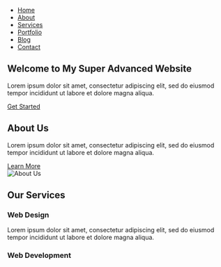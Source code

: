 <!DOCTYPE html>
<html lang="en">
<head>
    <meta charset="UTF-8">
    <meta name="viewport" content="width=device-width, initial-scale=1.0">
    <meta http-equiv="X-UA-Compatible" content="ie=edge">
    <title>My Super Advanced Website</title>
    <!-- Custom CSS Styles -->
    <link rel="stylesheet" href="style.css">
    <!-- Font Awesome Icons -->
    <link rel="stylesheet" href="https://cdnjs.cloudflare.com/ajax/libs/font-awesome/5.15.3/css/all.min.css" integrity="sha512-Ko/xfTo+AQcgDEA28frVSxKp8quxdPtdNkNUa9Z+H/sCUqx8CTgYmrzjKdnDyB+OvjOO66o5c5gC9KjvZbth/Q==" crossorigin="anonymous" referrerpolicy="no-referrer" />
    <!-- Google Fonts -->
    <link rel="preconnect" href="https://fonts.gstatic.com">
    <link href="https://fonts.googleapis.com/css2?family=Open+Sans:wght@300;400;600&display=swap" rel="stylesheet">
</head>
<body>
    <!-- Navigation Menu -->
    <nav>
        <ul>
            <li><a href="#">Home</a></li>
            <li><a href="#">About</a></li>
            <li><a href="#">Services</a></li>
            <li><a href="#">Portfolio</a></li>
            <li><a href="#">Blog</a></li>
            <li><a href="#">Contact</a></li>
        </ul>
    </nav>
    <!-- Hero Section -->
    <section class="hero">
        <div class="hero-overlay"></div>
        <div class="hero-content">
            <h1>Welcome to My Super Advanced Website</h1>
            <p>Lorem ipsum dolor sit amet, consectetur adipiscing elit, sed do eiusmod tempor incididunt ut labore et dolore magna aliqua.</p>
            <a href="#" class="btn btn-primary">Get Started</a>
        </div>
    </section>
    <!-- About Section -->
    <section class="about">
        <div class="container">
            <div class="row">
                <div class="col-md-6">
                    <h2>About Us</h2>
                    <p>Lorem ipsum dolor sit amet, consectetur adipiscing elit, sed do eiusmod tempor incididunt ut labore et dolore magna aliqua.</p>
                    <a href="#" class="btn btn-secondary">Learn More</a>
                </div>
                <div class="col-md-6">
                    <img src="about-image.jpg" alt="About Us" class="img-fluid">
                </div>
            </div>
        </div>
    </section>
    <!-- Services Section -->
    <section class="services">
        <div class="container">
            <h2>Our Services</h2>
            <div class="row">
                <div class="col-md-4">
                    <div class="service-item">
                        <i class="fas fa-laptop-code"></i>
                        <h3>Web Design</h3>
                        <p>Lorem ipsum dolor sit amet, consectetur adipiscing elit, sed do eiusmod tempor incididunt ut labore et dolore magna aliqua.</p>
                    </div>
                </div>
                <div class="col-md-4">
                    <div class="service-item">
                        <i class="fas fa-code"></i>
                        <h3>Web Development</h3>
